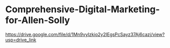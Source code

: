 # Comprehensive-Digital-Marketing-for-Allen-Solly
https://drive.google.com/file/d/1Mn9vyIzkio2y2IEgsPcSayz37Aj6cazj/view?usp=drive_link
